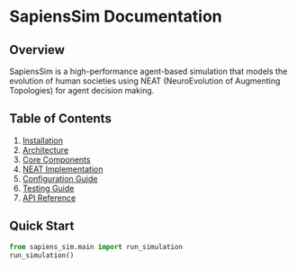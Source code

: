 # SapiensSim Documentation

## Overview
SapiensSim is a high-performance agent-based simulation that models the evolution of human societies using NEAT (NeuroEvolution of Augmenting Topologies) for agent decision making.

## Table of Contents

1. [Installation](installation.md)
2. [Architecture](architecture.md)
3. [Core Components](components.md)
4. [NEAT Implementation](neat.md)
5. [Configuration Guide](configuration.md)
6. [Testing Guide](testing.md)
7. [API Reference](api/README.md)

## Quick Start
```python
from sapiens_sim.main import run_simulation
run_simulation()
```
